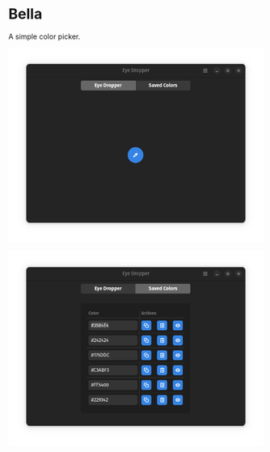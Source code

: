 # Bella

A simple color picker.

<p align="center">
  <img src="./images/color-picker-view-dark.png" alt="Bella color picker dark theme"/>
</p>

<p align="center">
  <img src="./images/list-view-dark.png" alt="List view dark theme"/>
</p>

